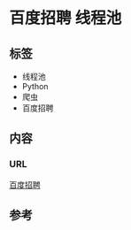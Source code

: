 # 百度招聘 线程池

## 标签

- 线程池
- Python
- 爬虫
- 百度招聘

## 内容

### URL

[百度招聘](https://talent.baidu.com/jobs/social-list?search=python)

## 参考
